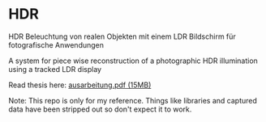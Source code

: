 # HDR
HDR Beleuchtung von realen Objekten mit einem LDR Bildschirm für fotografische Anwendungen
    
A system for piece wise reconstruction of a photographic HDR illumination using a tracked LDR display

Read thesis here: [ausarbeitung.pdf (15MB)](https://github.com/nomnom/HDR/raw/master/Ausarbeitung/ausarbeitung.pdf)

Note: This repo is only for my reference. Things like libraries and captured data have been stripped out so don't expect it to work.

